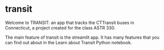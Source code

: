 # transit

Welcome to TRANSIT: an app that tracks the CTTransit buses in Connecticut, a project created for the class ASTR 330.

The main feature of transit is the streamlit app. It has many features that you can find out about in the Learn about Transit Python notebook.